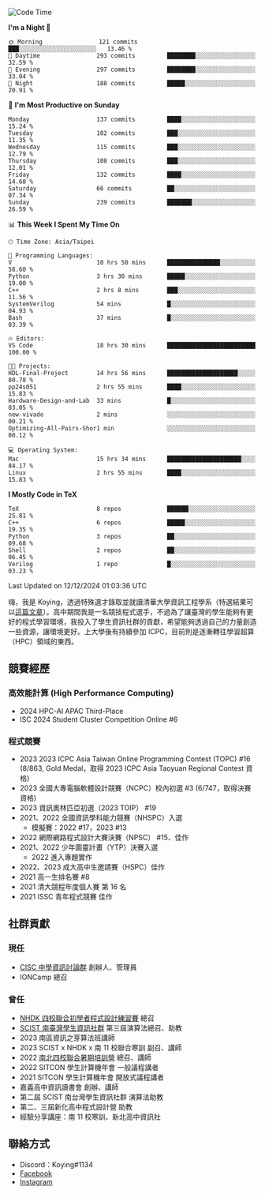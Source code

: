 <!--START_SECTION:waka-->
![Code Time](http://img.shields.io/badge/Code%20Time-1%2C233%20hrs%207%20mins-blue)

**I'm a Night 🦉** 

```text
🌞 Morning                121 commits         ███░░░░░░░░░░░░░░░░░░░░░░   13.46 % 
🌆 Daytime                293 commits         ████████░░░░░░░░░░░░░░░░░   32.59 % 
🌃 Evening                297 commits         ████████░░░░░░░░░░░░░░░░░   33.04 % 
🌙 Night                  188 commits         █████░░░░░░░░░░░░░░░░░░░░   20.91 % 
```
📅 **I'm Most Productive on Sunday** 

```text
Monday                   137 commits         ████░░░░░░░░░░░░░░░░░░░░░   15.24 % 
Tuesday                  102 commits         ███░░░░░░░░░░░░░░░░░░░░░░   11.35 % 
Wednesday                115 commits         ███░░░░░░░░░░░░░░░░░░░░░░   12.79 % 
Thursday                 108 commits         ███░░░░░░░░░░░░░░░░░░░░░░   12.01 % 
Friday                   132 commits         ████░░░░░░░░░░░░░░░░░░░░░   14.68 % 
Saturday                 66 commits          ██░░░░░░░░░░░░░░░░░░░░░░░   07.34 % 
Sunday                   239 commits         ███████░░░░░░░░░░░░░░░░░░   26.59 % 
```


📊 **This Week I Spent My Time On** 

```text
🕑︎ Time Zone: Asia/Taipei

💬 Programming Languages: 
V                        10 hrs 50 mins      ███████████████░░░░░░░░░░   58.60 % 
Python                   3 hrs 30 mins       █████░░░░░░░░░░░░░░░░░░░░   19.00 % 
C++                      2 hrs 8 mins        ███░░░░░░░░░░░░░░░░░░░░░░   11.56 % 
SystemVerilog            54 mins             █░░░░░░░░░░░░░░░░░░░░░░░░   04.93 % 
Bash                     37 mins             █░░░░░░░░░░░░░░░░░░░░░░░░   03.39 % 

🔥 Editors: 
VS Code                  18 hrs 30 mins      █████████████████████████   100.00 % 

🐱‍💻 Projects: 
HDL-Final-Project        14 hrs 56 mins      ████████████████████░░░░░   80.78 % 
pp24s051                 2 hrs 55 mins       ████░░░░░░░░░░░░░░░░░░░░░   15.83 % 
Hardware-Design-and-Lab  33 mins             █░░░░░░░░░░░░░░░░░░░░░░░░   03.05 % 
new-vivado               2 mins              ░░░░░░░░░░░░░░░░░░░░░░░░░   00.21 % 
Optimizing-All-Pairs-Shor1 min               ░░░░░░░░░░░░░░░░░░░░░░░░░   00.12 % 

💻 Operating System: 
Mac                      15 hrs 34 mins      █████████████████████░░░░   84.17 % 
Linux                    2 hrs 55 mins       ████░░░░░░░░░░░░░░░░░░░░░   15.83 % 
```

**I Mostly Code in TeX** 

```text
TeX                      8 repos             ██████░░░░░░░░░░░░░░░░░░░   25.81 % 
C++                      6 repos             █████░░░░░░░░░░░░░░░░░░░░   19.35 % 
Python                   3 repos             ██░░░░░░░░░░░░░░░░░░░░░░░   09.68 % 
Shell                    2 repos             ██░░░░░░░░░░░░░░░░░░░░░░░   06.45 % 
Verilog                  1 repo              █░░░░░░░░░░░░░░░░░░░░░░░░   03.23 % 
```




 Last Updated on 12/12/2024 01:03:36 UTC
<!--END_SECTION:waka-->


嗨，我是 Koying，透過特殊選才錄取並就讀清華大學資訊工程學系（特選結果可以[這篇文章](https://koyingtw.github.io/2022/10/31/%E7%89%B9%E9%81%B8%E5%BF%83%E5%BE%97/)）。高中期間我是一名競技程式選手，不過為了讓臺灣的學生能夠有更好的程式學習環境，我投入了學生資訊社群的貢獻，希望能夠透過自己的力量創造一些資源，讓環境更好。上大學後有持續參加 ICPC，目前則是逐漸轉往學習超算（HPC）領域的東西。

## 競賽經歷
### 高效能計算 (High Performance Computing)
- 2024 HPC-AI APAC Third-Place
- ISC 2024 Student Cluster Competition Online #6

### 程式競賽
- 2023 2023 ICPC Asia Taiwan Online Programming Contest (TOPC) #16 (8/863, Gold Medal，取得 2023 ICPC Asia Taoyuan Regional Contest 資格)
- 2023 全國大專電腦軟體設計競賽（NCPC）校內初選 #3 (6/747，取得決賽資格)
- 2023 資訊奧林匹亞初選（2023 TOIP） #19
- 2021、2022 全國資訊學科能力競賽（NHSPC）入選
    - 模擬賽：2022 #17，2023 #13
- 2022 網際網路程式設計大賽決賽（NPSC） #15、佳作
- 2021、2022 少年圖靈計畫（YTP）決賽入選
    - 2022 進入專題實作
- 2022、2023 成大高中生邀請賽（HSPC）佳作
- 2021 高一生排名賽 #8
- 2021 清大競程年度個人賽 第 16 名
- 2021 ISSC 青年程式競賽 佳作

## 社群貢獻
### 現任
- [CISC 中學資訊討論群](https://discord.gg/mc9CgJvjZz) 創辦人、管理員
- IONCamp 總召

### 曾任
- [NHDK 四校聯合初學者程式設計練習賽](https://www.facebook.com/profile.php?id=100064076583372) 總召
- [SCIST 南臺灣學生資訊社群](https://www.facebook.com/scist.tw) 第三屆演算法總召、助教
- 2023 南區資訊之芽算法班講師
- 2023 SCIST x NHDK x 南 11 校聯合寒訓 副召、講師
- 2022 [南北四校聯合暑期培訓營](https://github.com/HHSH-CYSH-WGSH-HSNU-Summer-Camp/) 總召、講師
- 2022 SITCON 學生計算機年會 一般議程講者
- 2021 SITCON 學生計算機年會 開放式議程講者
- 嘉義高中資訊讀書會 創辦、講師
- 第二屆 SCIST 南台灣學生資訊社群 演算法助教
- 第二、三屆新化高中程式設計營 助教
- 經驗分享講座：南 11 校寒訓、新北高中資訊社

## 聯絡方式
- Discord：Koying#1134
- [Facebook](https://www.facebook.com/profile.php?id=100015800760577)
- [Instagram](https://www.instagram.com/cisc._.koying/)
